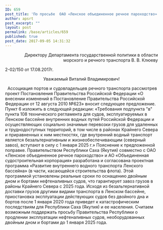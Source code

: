 ```yaml
---
ID: 659
post_title: 'По просьбе  ОАО «Ленское объединенное речное пароходство» совместно с Правительством  Республики Саха (Якутия) АПСРТ направило письмо в Минтранс России'
author: apsrt
post_excerpt: ""
layout: post
permalink: /base/articles/659
published: true
post_date: 2017-09-05 14:31:32
---
```

<p style="text-align: right;">Директору Департамента государственной
политики в области морского и речного транспорта
В. В. Клюеву</p>
2-02/150 от 17.08.2017г.
<p style="text-align: center;">Уважаемый Виталий Владимирович!</p>
&nbsp;
Ассоциация портов и судовладельцев речного транспорта рассмотрев проект Постановления Правительства Российской Федерации «О внесении изменений в Постановление Правительства Российской Федерации от 12 августа 2010 №623» вносит следующее предложение.
Пункт 6 изложить в следующей редакции:
«Требования подпункта "в" пункта 108 технического регламента для судов, эксплуатируемых в Ленском бассейне внутренних водных путей Российской Федерации и осуществляющих социально значимые перевозки грузов для удаленных и труднодоступных территорий, в том числе в районах Крайнего Севера и приравненных к ним местностях, где внутренний водный транспорт является безальтернативным и жизнеобеспечивающим (северный завоз), вступают в силу с 1 января 2025 г.»
Пояснение к предложенной поправке.
Правительством Республики Саха (Якутия) совместно с ОАО «Ленское объединенное речное пароходство» и АО «Объединенная судостроительная корпорация» разработана и согласована проектная программа «Развитие внутреннего водного транспорта Ленского бассейна» (в части, касающейся строительства флота). Этой программой установлены реальные сроки по оснащению двойным дном и бортами нефтеналивных судов, что гарантирует завоз грузов в районы Крайнего Севера с 2025 года. Исходя из безальтернативной доставки грузов другими видами транспорта в Ленском бассейне, приостановка эксплуатации действующих судов без двойного дна и бортов после 1 января 2020 года приведет к катастрофическим последствиям для Республики Саха (Якутия) и ее населения.
Считаем возможным поддержать просьбу Правительства Республики о продлении эксплуатации нефтеналивных судов, необорудованных двойным дном и бортами до 1 января 2025 года.